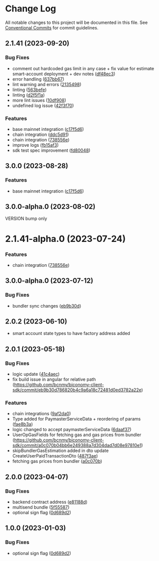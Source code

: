 # Change Log

All notable changes to this project will be documented in this file.
See [Conventional Commits](https://conventionalcommits.org) for commit guidelines.

## 2.1.41 (2023-09-20)


### Bug Fixes

* comment out hardcoded gas limit in any case + fix value for estimate smart-account deployment + dev notes ([df48ec3](https://github.com/bcnmy/biconomy-client-sdk/commit/df48ec3c04cf44a8f64eb302217655076c6304a4))
* error handling ([637bb67](https://github.com/bcnmy/biconomy-client-sdk/commit/637bb67b9390e39b4571374108bc70447a531963))
* lint warning and errors ([2135498](https://github.com/bcnmy/biconomy-client-sdk/commit/2135498896beb54d25add820c1521ffa22d5db7c))
* linting ([563befe](https://github.com/bcnmy/biconomy-client-sdk/commit/563befedcc37aee4c531e01809b47e559a33f526))
* linting ([d2f5f1a](https://github.com/bcnmy/biconomy-client-sdk/commit/d2f5f1afadc2a561c4ef01c0821a25b9d7fe776e))
* more lint issues ([10df908](https://github.com/bcnmy/biconomy-client-sdk/commit/10df90821b473fd668907cf3e447dfe3825317fc))
* undefined log issue ([42f3f70](https://github.com/bcnmy/biconomy-client-sdk/commit/42f3f7040c96ff5ac57459224b09a25f95d2cd8c))


### Features

* base mainnet integration ([c17f5d6](https://github.com/bcnmy/biconomy-client-sdk/commit/c17f5d6c2fe34b106e6d9755f54fab2493db6fbe))
* chain integration ([ddc5d91](https://github.com/bcnmy/biconomy-client-sdk/commit/ddc5d91d5df10a10266f4500644d24e0bc1ea684))
* chain integration ([738556e](https://github.com/bcnmy/biconomy-client-sdk/commit/738556efcfda70fedc652befc0b35f8835c5e360))
* improve logs ([fb15af3](https://github.com/bcnmy/biconomy-client-sdk/commit/fb15af3af48ccf50101fedd7f9bb44ee97c747c4))
* sdk test spec improvement ([fd80048](https://github.com/bcnmy/biconomy-client-sdk/commit/fd80048db7a60d34412dcb00f6dd8bb202f41ad3))





## 3.0.0 (2023-08-28)


### Features

* base mainnet integration ([c17f5d6](https://github.com/bcnmy/biconomy-client-sdk/commit/c17f5d6c2fe34b106e6d9755f54fab2493db6fbe))



## 3.0.0-alpha.0 (2023-08-02)

VERSION bump only



# 2.1.41-alpha.0 (2023-07-24)



### Features

* chain integration ([738556e](https://github.com/bcnmy/biconomy-client-sdk/commit/738556efcfda70fedc652befc0b35f8835c5e360))



## 3.0.0-alpha.0 (2023-07-12)


### Bug Fixes

* bundler sync changes ([eb9b30d](https://github.com/bcnmy/biconomy-client-sdk/commit/eb9b30d786820b4c9a6a18c72481d0ed3782a22e))


## 2.0.2 (2023-06-10)

* smart account state types to have factory address added


## 2.0.1 (2023-05-18)


### Bug Fixes

* logic update ([41c4aec](https://github.com/bcnmy/biconomy-client-sdk/commit/41c4aec8ab5012b7ad362b2870966bd607e38636))
* fix build issue in angular for relative path (https://github.com/bcnmy/biconomy-client-sdk/commit/eb9b30d786820b4c9a6a18c72481d0ed3782a22e)


### Features

* chain integrations ([9af2da0](https://github.com/bcnmy/biconomy-client-sdk/commit/9af2da03820a26ac7d21301c32de041ced6c5e43))
* Type added for PaymasterServiceData + reordering of params ([fae8b3a](https://github.com/bcnmy/biconomy-client-sdk/commit/fae8b3a02a5e810a9a40674d27f389b89199bb62))
* logic changed to accept paymasterServiceData ([6daaf37](https://github.com/bcnmy/biconomy-client-sdk/commit/6daaf37855a13fa6e12fdbab16a7e980b4631475))
* UserOpGasFields for fetching gas and gas prices from bundler (https://github.com/bcnmy/biconomy-client-sdk/commit/a0c070b04bb6e249388a7d304dad7d08e97810e1)
* skipBundlerGasEstimation added in dto update CreateUserPaidTransactionDto ([487f3ae](https://github.com/bcnmy/biconomy-client-sdk/commit/487f3aefe21b2dd4fd46e18bef7168eae3c1ecc1))
* fetching gas prices from bundler ([a0c070b](https://github.com/bcnmy/biconomy-client-sdk/commit/a0c070b04bb6e249388a7d304dad7d08e97810e1))






## 2.0.0 (2023-04-07)


### Bug Fixes

* backend contract address ([e81188d](https://github.com/bcnmy/biconomy-client-sdk/commit/e81188d454eb42ab581078d218d86571d724fa2d))
* multisend bundle ([5f55587](https://github.com/bcnmy/biconomy-client-sdk/commit/5f55587b63c82a30652843fe619d8b891e495399))
* optional sign flag ([0d689d2](https://github.com/bcnmy/biconomy-client-sdk/commit/0d689d214fc7abf32f4f2deabcce61041b73d642))


## 1.0.0 (2023-01-03)


### Bug Fixes

* optional sign flag ([0d689d2](https://github.com/bcnmy/biconomy-client-sdk/commit/0d689d214fc7abf32f4f2deabcce61041b73d642))

